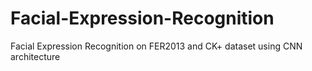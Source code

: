 # Facial-Expression-Recognition
Facial Expression Recognition on FER2013 and CK+ dataset using CNN architecture
